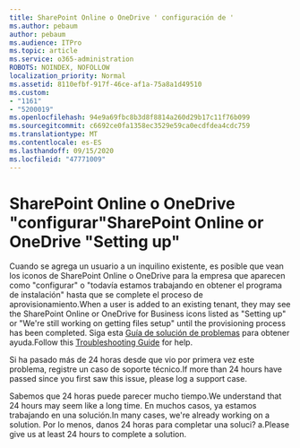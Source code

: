 ```yaml
---
title: SharePoint Online o OneDrive ' configuración de '
ms.author: pebaum
author: pebaum
ms.audience: ITPro
ms.topic: article
ms.service: o365-administration
ROBOTS: NOINDEX, NOFOLLOW
localization_priority: Normal
ms.assetid: 8110efbf-917f-46ce-af1a-75a8a1d49510
ms.custom:
- "1161"
- "5200019"
ms.openlocfilehash: 94e9a69fbc8b3d8f8814a260d29b17c11f76b099
ms.sourcegitcommit: c6692ce0fa1358ec3529e59ca0ecdfdea4cdc759
ms.translationtype: MT
ms.contentlocale: es-ES
ms.lasthandoff: 09/15/2020
ms.locfileid: "47771009"
---
```

# <a name="sharepoint-online-or-onedrive-setting-up"></a><span data-ttu-id="d5402-102">SharePoint Online o OneDrive "configurar"</span><span class="sxs-lookup"><span data-stu-id="d5402-102">SharePoint Online or OneDrive "Setting up"</span></span>

<span data-ttu-id="d5402-103">Cuando se agrega un usuario a un inquilino existente, es posible que vean los iconos de SharePoint Online o OneDrive para la empresa que aparecen como "configurar" o "todavía estamos trabajando en obtener el programa de instalación" hasta que se complete el proceso de aprovisionamiento.</span><span class="sxs-lookup"><span data-stu-id="d5402-103">When a user is added to an existing tenant, they may see the SharePoint Online or OneDrive for Business icons listed as "Setting up" or "We're still working on getting files setup" until the provisioning process has been completed.</span></span> <span data-ttu-id="d5402-104">Siga esta [Guía de solución de problemas](https://docs.microsoft.com/sharepoint/support/sites/troubleshooting-guide-for-sites-stopped-at-provisioning) para obtener ayuda.</span><span class="sxs-lookup"><span data-stu-id="d5402-104">Follow this [Troubleshooting Guide](https://docs.microsoft.com/sharepoint/support/sites/troubleshooting-guide-for-sites-stopped-at-provisioning) for help.</span></span>

<span data-ttu-id="d5402-105">Si ha pasado más de 24 horas desde que vio por primera vez este problema, registre un caso de soporte técnico.</span><span class="sxs-lookup"><span data-stu-id="d5402-105">If more than 24 hours have passed since you first saw this issue, please log a support case.</span></span>

<span data-ttu-id="d5402-106">Sabemos que 24 horas puede parecer mucho tiempo.</span><span class="sxs-lookup"><span data-stu-id="d5402-106">We understand that 24 hours may seem like a long time.</span></span> <span data-ttu-id="d5402-107">En muchos casos, ya estamos trabajando en una solución.</span><span class="sxs-lookup"><span data-stu-id="d5402-107">In many cases, we're already working on a solution.</span></span> <span data-ttu-id="d5402-108">Por lo menos, danos 24 horas para completar una soluci? a.</span><span class="sxs-lookup"><span data-stu-id="d5402-108">Please give us at least 24 hours to complete a solution.</span></span>
